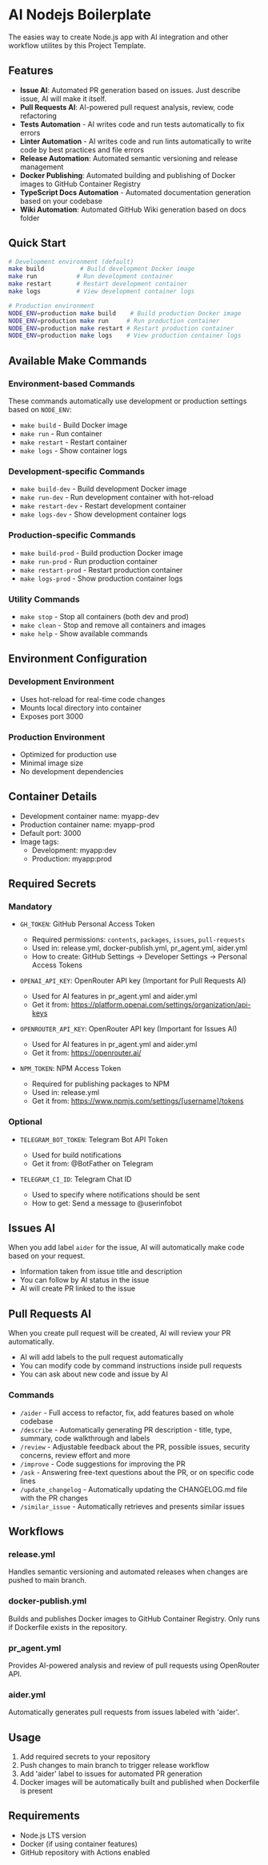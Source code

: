 # AI Nodejs Boilerplate

The easies way to create Node.js app with AI integration and other workflow utilites by this Project Template.

## Features

- **Issue AI**: Automated PR generation based on issues. Just describe issue, AI will make it itself.
- **Pull Requests AI**: AI-powered pull request analysis, review, code refactoring
- **Tests Automation** - AI writes code and run tests automatically to fix errors
- **Linter Automation** - AI writes code and run lints automatically to write code by best practices and file errors
- **Release Automation**: Automated semantic versioning and release management
- **Docker Publishing**: Automated building and publishing of Docker images to GitHub Container Registry
- **TypeScript Docs Automation** - Automated documentation generation based on your codebase
- **Wiki Automation**: Automated GitHub Wiki generation based on docs folder

## Quick Start

```bash
# Development environment (default)
make build          # Build development Docker image
make run           # Run development container
make restart       # Restart development container
make logs          # View development container logs

# Production environment
NODE_ENV=production make build    # Build production Docker image
NODE_ENV=production make run     # Run production container
NODE_ENV=production make restart # Restart production container
NODE_ENV=production make logs    # View production container logs
```

## Available Make Commands

### Environment-based Commands
These commands automatically use development or production settings based on `NODE_ENV`:

- `make build` - Build Docker image
- `make run` - Run container
- `make restart` - Restart container
- `make logs` - Show container logs

### Development-specific Commands
- `make build-dev` - Build development Docker image
- `make run-dev` - Run development container with hot-reload
- `make restart-dev` - Restart development container
- `make logs-dev` - Show development container logs

### Production-specific Commands
- `make build-prod` - Build production Docker image
- `make run-prod` - Run production container
- `make restart-prod` - Restart production container
- `make logs-prod` - Show production container logs

### Utility Commands
- `make stop` - Stop all containers (both dev and prod)
- `make clean` - Stop and remove all containers and images
- `make help` - Show available commands

## Environment Configuration

### Development Environment
- Uses hot-reload for real-time code changes
- Mounts local directory into container
- Exposes port 3000

### Production Environment
- Optimized for production use
- Minimal image size
- No development dependencies

## Container Details
- Development container name: myapp-dev
- Production container name: myapp-prod
- Default port: 3000
- Image tags:
  - Development: myapp:dev
  - Production: myapp:prod

## Required Secrets

### Mandatory
- `GH_TOKEN`: GitHub Personal Access Token
  - Required permissions: `contents`, `packages`, `issues`, `pull-requests`
  - Used in: release.yml, docker-publish.yml, pr_agent.yml, aider.yml
  - How to create: GitHub Settings → Developer Settings → Personal Access Tokens

- `OPENAI_API_KEY`: OpenRouter API key (Important for Pull Requests AI)
  - Used for AI features in pr_agent.yml and aider.yml
  - Get it from: https://platform.openai.com/settings/organization/api-keys

- `OPENROUTER_API_KEY`: OpenRouter API key (Important for Issues AI)
  - Used for AI features in pr_agent.yml and aider.yml
  - Get it from: https://openrouter.ai/

- `NPM_TOKEN`: NPM Access Token
  - Required for publishing packages to NPM
  - Used in: release.yml
  - Get it from: https://www.npmjs.com/settings/[username]/tokens

### Optional
- `TELEGRAM_BOT_TOKEN`: Telegram Bot API Token
  - Used for build notifications
  - Get it from: @BotFather on Telegram

- `TELEGRAM_CI_ID`: Telegram Chat ID
  - Used to specify where notifications should be sent
  - How to get: Send a message to @userinfobot

## Issues AI

When you add label `aider` for the issue, AI will automatically make code based on your request.

- Information taken from issue title and description
- You can follow by AI status in the issue
- AI will create PR linked to the issue

## Pull Requests AI

When you create pull request will be created, AI will review your PR automatically.

- AI will add labels to the pull request automatically
- You can modify code by command instructions inside pull requests
- You can ask about new code and issue by AI

### Commands

- `/aider` - Full access to refactor, fix, add features based on whole codebase
- `/describe` - Automatically generating PR description - title, type, summary, code walkthrough and labels
- `/review` - Adjustable feedback about the PR, possible issues, security concerns, review effort and more
- `/improve` - Code suggestions for improving the PR
- `/ask` - Answering free-text questions about the PR, or on specific code lines
- `/update_changelog` - Automatically updating the CHANGELOG.md file with the PR changes 
- `/similar_issue` - Automatically retrieves and presents similar issues 

## Workflows

### release.yml
Handles semantic versioning and automated releases when changes are pushed to main branch.

### docker-publish.yml
Builds and publishes Docker images to GitHub Container Registry. Only runs if Dockerfile exists in the repository.

### pr_agent.yml
Provides AI-powered analysis and review of pull requests using OpenRouter API.

### aider.yml
Automatically generates pull requests from issues labeled with 'aider'.

## Usage

1. Add required secrets to your repository
2. Push changes to main branch to trigger release workflow
3. Add 'aider' label to issues for automated PR generation
4. Docker images will be automatically built and published when Dockerfile is present

## Requirements
- Node.js LTS version
- Docker (if using container features)
- GitHub repository with Actions enabled
